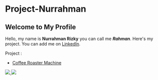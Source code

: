 # Project-Nurrahman
## Welcome to My Profile  
Hello, my name is **Nurrahman Rizky** you can call me ***Rahman***. Here's my project. You can add me on [LinkedIn](https://www.linkedin.com/in/nurrahmanrizky/).

Project : 
- [Coffee Roaster Machine](https://github.com/gitnurrahman/Project-Nurrahman/blob/main/Coffee%20roaster%20machine.rar)


<a href="https://github.com/gitnurrahman/github-readme-stats">
  <img align="Top" src="https://github-readme-stats.vercel.app/api?username=gitnurrahman&show_icons=true&theme=radical" />
</a>
<a href="https://github.com/gitnurrahman/github-readme-stats">
  <img align="Bottom" src="https://github-readme-stats.vercel.app/api/top-langs/?username=gitnurrahman" />
</a>
